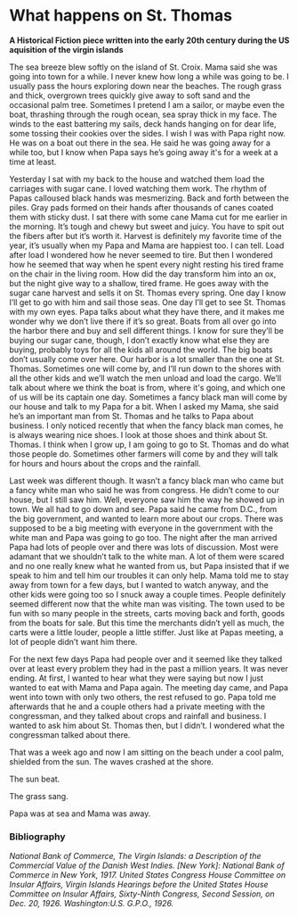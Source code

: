# What happens on St. Thomas
**A Historical Fiction piece written into the early 20th century during the US aquisition of the virgin islands**


The sea breeze blew softly on the island of St. Croix. Mama said she was going into town for a while. I never knew how long a while was going to be. I usually pass the hours exploring down near the beaches. The rough grass and thick, overgrown trees quickly give away to soft sand and the occasional palm tree. Sometimes I pretend I am a sailor, or maybe even the boat, thrashing through the rough ocean, sea spray thick in my face. The winds to the east battering my sails, deck hands hanging on for dear life, some tossing their cookies over the sides. I wish I was with Papa right now. He was on a boat out there in the sea. He said he was going away for a while too, but I know when Papa says he’s going away it's for a week at a time at least. 

Yesterday I sat with my back to the house and watched them load the carriages with sugar cane. I loved watching them work. The rhythm of Papas calloused black hands was mesmerizing. Back and forth between the piles. Gray pads formed on their hands after thousands of canes coated them with sticky dust. I sat there with some cane Mama cut for me earlier in the morning. It’s tough and chewy but sweet and juicy. You have to spit out the fibers after but it’s worth it. Harvest is definitely my favorite time of the year, it’s usually when my Papa and Mama are happiest too. I can tell. Load after load I wondered how he never seemed to tire. But then I wondered how he seemed that way when he spent every night resting his tired frame on the chair in the living room. How did the day transform him into an ox, but the night give way to a shallow, tired frame. He goes away with the sugar cane harvest and sells it on St. Thomas every spring. One day I know I’ll get to go with him and sail those seas. One day I’ll get to see St. Thomas with my own eyes. Papa talks about what they have there, and it makes me wonder why we don’t live there if it’s so great. Boats from all over go into the harbor there and buy and sell different things. I know for sure they’ll be buying our sugar cane, though, I don’t exactly know what else they are buying, probably toys for all the kids all around the world. The big boats don’t usually come over here. Our harbor is a lot smaller than the one at St. Thomas. Sometimes one will come by, and I’ll run down to the shores with all the other kids and we’ll watch the men unload and load the cargo. We’ll talk about where we think the boat is from, where it's going, and which one of us will be its captain one day.
	Sometimes a fancy black man will come by our house and talk to my Papa for a bit. When I asked my Mama, she said he’s an important man from St. Thomas and he talks to Papa about business. I only noticed recently that when the fancy black man comes, he is always wearing nice shoes. I look at those shoes and think about St. Thomas. I think when I grow up, I am going to go to St. Thomas and do what those people do. Sometimes other farmers will come by and they will talk for hours and hours about the crops and the rainfall. 

Last week was different though. It wasn’t a fancy black man who came but a fancy white man who said he was from congress. He didn’t come to our house, but I still saw him. Well, everyone saw him the way he showed up in town. We all had to go down and see. Papa said he came from D.C., from the big government, and wanted to learn more about our crops. There was supposed to be a big meeting with everyone in the government with the white man and Papa was going to go too. The night after the man arrived Papa had lots of people over and there was lots of discussion. Most were adamant that we shouldn’t talk to the white man. A lot of them were scared and no one really knew what he wanted from us, but Papa insisted that if we speak to him and tell him our troubles it can only help. Mama told me to stay away from town for a few days, but I wanted to watch anyway, and the other kids were going too so I snuck away a couple times. People definitely seemed different now that the white man was visiting. The town used to be fun with so many people in the streets, carts moving back and forth, goods from the boats for sale. But this time the merchants didn’t yell as much, the carts were a little louder, people a little stiffer. Just like at Papas meeting, a lot of people didn’t want him there. 

For the next few days Papa had people over and it seemed like they talked over at least every problem they had in the past a million years. It was never ending. At first, I wanted to hear what they were saying but now I just wanted to eat with Mama and Papa again. The meeting day came, and Papa went into town with only two others, the rest refused to go. Papa told me afterwards that he and a couple others had a private meeting with the congressman, and they talked about crops and rainfall and business. I wanted to ask him about St. Thomas then, but I didn’t. I wondered what the congressman talked about there.

That was a week ago and now I am sitting on the beach under a cool palm, shielded from the sun. The waves crashed at the shore. 

The sun beat. 

The grass sang. 

Papa was at sea and Mama was away.

### Bibliography
*National Bank of Commerce, The Virgin Islands: a Description of the Commercial Value of the Danish West Indies. [New York]: National Bank of Commerce in New York, 1917.*
*United States Congress House Committee on Insular Affairs, Virgin Islands Hearings before the United States House Committee on Insular Affairs, Sixty-Ninth Congress, Second Session, on Dec. 20, 1926. Washington:U.S. G.P.O., 1926.*
